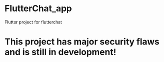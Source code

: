# FlutterChat_app
Flutter project for flutterchat
# This project has major security flaws and is still in development!